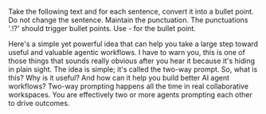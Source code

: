 Take the following text and for each sentence, convert it into a bullet point. Do not change the sentence. Maintain the punctuation. The punctuations '.!?' should trigger bullet points. Use - for the bullet point.

Here's a simple yet powerful idea that can help you take a large step toward useful and valuable agentic workflows. I have to warn you, this is one of those things that sounds really obvious after you hear it because it's hiding in plain sight. The idea is simple; it's called the two-way prompt. So, what is this? Why is it useful? And how can it help you build better AI agent workflows? Two-way prompting happens all the time in real collaborative workspaces. You are effectively two or more agents prompting each other to drive outcomes.
